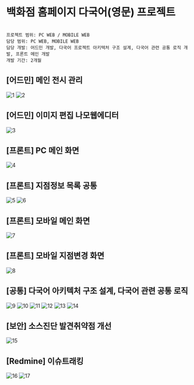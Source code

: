 # 백화점 홈페이지 다국어(영문) 프로젝트

```

프로젝트 범위: PC WEB / MOBILE WEB
담당 범위: PC WEB, MOBILE WEB 
담당 개발: 어드민 개발, 다국어 프로젝트 아키텍처 구조 설계, 다국어 관련 공통 로직 개발, 프론트 메인 개발
개발 기간: 2개월

```

## [어드민] 메인 전시 관리
![1](https://github.com/dev-jihoon-lee/devlop/assets/133626456/096e4528-1b3b-4879-ba32-29ff11d371fa)
![2](https://github.com/dev-jihoon-lee/devlop/assets/133626456/cf71197a-4754-49ed-b7b5-b9aa897a8368)

## [어드민] 이미지 편집 나모웹에디터
![3](https://github.com/dev-jihoon-lee/devlop/assets/133626456/e46af51f-685f-462c-93e0-1a7a5458c6df)

## [프론트] PC 메인 화면
![4](https://github.com/dev-jihoon-lee/devlop/assets/133626456/8a0a9937-8c2a-42a1-b19e-79f0bb0f7ca4)

## [프론트] 지점정보 목록 공통
![5](https://github.com/dev-jihoon-lee/devlop/assets/133626456/5952ea68-6ebc-4a4d-b9bf-37c51c9fef08)
![6](https://github.com/dev-jihoon-lee/devlop/assets/133626456/bf4411fb-eb45-48c7-8bfe-aa984ca1fdfe)

## [프론트] 모바일 메인 화면
![7](https://github.com/dev-jihoon-lee/devlop/assets/133626456/4e4b9e04-b4d2-49dc-bc95-aa86787dfa38)

## [프론트] 모바일 지점변경 화면
![8](https://github.com/dev-jihoon-lee/devlop/assets/133626456/40914ac2-50e2-49de-953d-caffa5538379)

## [공통] 다국어 아키텍처 구조 설계, 다국어 관련 공통 로직
![9](https://github.com/dev-jihoon-lee/devlop/assets/133626456/fdd25876-a9ad-415b-be2c-071ad8df15ed)
![10](https://github.com/dev-jihoon-lee/devlop/assets/133626456/b89832ac-c494-4d38-af7f-3c9b14453694)
![11](https://github.com/dev-jihoon-lee/devlop/assets/133626456/5b981f13-f72c-41a3-bd6c-217aaee32bdf)
![12](https://github.com/dev-jihoon-lee/devlop/assets/133626456/7e072e60-f1a2-4c82-8382-53eb5fd26cb4)
![13](https://github.com/dev-jihoon-lee/devlop/assets/133626456/1bc464ac-9b9b-4da2-93ee-966ad53f58b6)
![14](https://github.com/dev-jihoon-lee/devlop/assets/133626456/4a15ff74-ecec-4efc-a75a-a34d6d638344)

## [보안] 소스진단 발견취약점 개선
![15](https://github.com/dev-jihoon-lee/devlop/assets/133626456/994c411d-4558-49a1-988b-f48f9c0f5c31)

## [Redmine] 이슈트래킹
![16](https://github.com/dev-jihoon-lee/devlop/assets/133626456/3a21e5c7-0db9-4f38-b3e2-c6177796c2ec)
![17](https://github.com/dev-jihoon-lee/devlop/assets/133626456/d114edb3-089a-4da8-b493-c8bd6faae5a1)